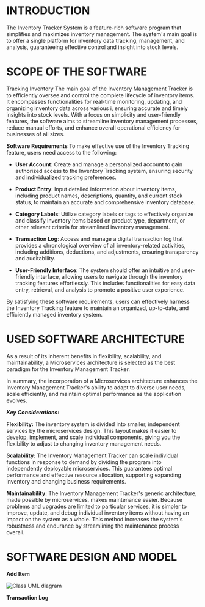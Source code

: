 # INTRODUCTION
The Inventory Tracker System is a feature-rich software program that simplifies and maximizes inventory management. The system's main goal is to offer a single platform for inventory data tracking, management, and analysis, guaranteeing effective control and insight into stock levels.
# SCOPE OF THE SOFTWARE
Tracking Inventory
The main goal of the Inventory Management Tracker is to  efficiently oversee and control the complete lifecycle of inventory items. It encompasses functionalities for real-time monitoring, updating, and organizing inventory data across various i, ensuring accurate and timely insights into stock levels. With a focus on simplicity and user-friendly features, the software aims to streamline inventory management processes, reduce manual efforts, and enhance overall operational efficiency for businesses of all sizes.

**Software Requirements** To make effective use of the Inventory Tracking feature, users need access to the following:

+ **User Account**: Create and manage a personalized account to gain authorized access to the Inventory Tracking system, ensuring security and individualized tracking preferences.

+ **Product Entry**: Input detailed information about inventory items, including product names, descriptions, quantity, and current stock status, to maintain an accurate and comprehensive inventory database.

+ **Category Labels**: Utilize category labels or tags to effectively organize and classify inventory items based on product type, department, or other relevant criteria for streamlined inventory management.

+ **Transaction Log**: Access and manage a digital transaction log that provides a chronological overview of all inventory-related activities, including additions, deductions, and adjustments, ensuring transparency and auditability.

+ **User-Friendly Interface**: The system should offer an intuitive and user-friendly interface, allowing users to navigate through the inventory tracking features effortlessly. This includes functionalities for easy data entry, retrieval, and analysis to promote a positive user experience.

By satisfying these software requirements, users can effectively harness the Inventory Tracking feature to maintain an organized, up-to-date, and efficiently managed inventory system.
# USED SOFTWARE ARCHITECTURE

As a result of its inherent benefits in flexibility, scalability, and maintainability, a Microservices architecture is selected as the best paradigm for the Inventory Management Tracker.

In summary, the incorporation of a Microservices architecture enhances the Inventory Management Tracker's ability to adapt to diverse user needs, scale efficiently, and maintain optimal performance as the application evolves.

***Key Considerations:***

**Flexibility:** The inventory system is divided into smaller, independent services by the microservices design. This layout makes it easier to develop, implement, and scale individual components, giving you the flexibility to adjust to changing inventory management needs.

**Scalability:** The Inventory Management Tracker can scale individual functions in response to demand by dividing the program into independently deployable microservices. This guarantees optimal performance and effective resource allocation, supporting expanding inventory and changing business requirements.

**Maintainability:** The Inventory Management Tracker's generic architecture, made possible by microservices, makes maintenance easier. Because problems and upgrades are limited to particular services, it is simpler to improve, update, and debug individual inventory items without having an impact on the system as a whole. This method increases the system's robustness and endurance by streamlining the maintenance process overall.

# SOFTWARE DESIGN AND MODEL
**Add Item**

![Class UML diagram](https://github.com/biigiie/inventory-managemnet/assets/106522136/86e17713-21b2-438f-98f5-30b0bbe52c53)

**Transaction Log**

